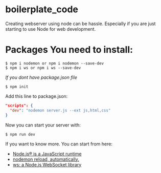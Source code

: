 # boilerplate_code

Creating webserver using node can be hassle. Especially if you are just starting to use Node for web development.

# Packages You need to install:

```Shell
$ npm i nodemon or npm i nodemon --save-dev
$ npm i ws or npm i ws --save-dev
```

_If you dont have package.json file_

```Shell
$ npm init
```

Add this line to package.json:

```json
"scripts": {
  "dev": "nodemon server.js --ext js,html,css"
}
```

Now you can start your server with:

```Shell
$ npm run dev
```

If you want to know more. You can start from here:

- [Node.js® is a JavaScript runtime](https://nodejs.org/en/)
- [nodemon reload, automatically.](https://nodemon.io/)
- [ws: a Node.js WebSocket library](https://github.com/websockets/ws)
